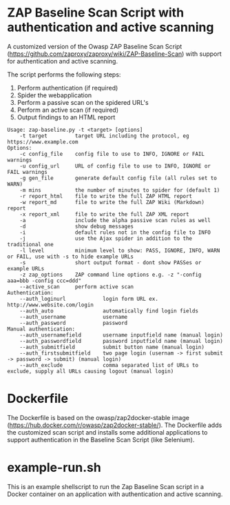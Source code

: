 # ZAP Baseline Scan Script with authentication and active scanning

A customized version of the Owasp ZAP Baseline Scan Script (https://github.com/zaproxy/zaproxy/wiki/ZAP-Baseline-Scan) with support for authentication and active scanning.

The script performs the following steps:

1. Perform authentication (if required)
2. Spider the webapplication
3. Perform a passive scan on the spidered URL's
4. Perform an active scan (if required)
5. Output findings to an HTML report

```
Usage: zap-baseline.py -t <target> [options]
    -t target         target URL including the protocol, eg https://www.example.com
Options:
    -c config_file    config file to use to INFO, IGNORE or FAIL warnings
    -u config_url     URL of config file to use to INFO, IGNORE or FAIL warnings
    -g gen_file       generate default config file (all rules set to WARN)
    -m mins           the number of minutes to spider for (default 1)
    -r report_html    file to write the full ZAP HTML report
    -w report_md      file to write the full ZAP Wiki (Markdown) report
    -x report_xml     file to write the full ZAP XML report
    -a                include the alpha passive scan rules as well
    -d                show debug messages
    -i                default rules not in the config file to INFO
    -j                use the Ajax spider in addition to the traditional one
    -l level          minimum level to show: PASS, IGNORE, INFO, WARN or FAIL, use with -s to hide example URLs
    -s                short output format - dont show PASSes or example URLs
    -z zap_options    ZAP command line options e.g. -z "-config aaa=bbb -config ccc=ddd"
    --active_scan     perform active scan
Authentication:
    --auth_loginurl            login form URL ex. http://www.website.com/login
    --auth_auto                automatically find login fields
    --auth_username            username
    --auth_password            password
Manual authentication:
    --auth_usernamefield       username inputfield name (manual login)
    --auth_passwordfield       password inputfield name (manual login)
    --auth_submitfield         submit button name (manual login)
    --auth_firstsubmitfield    two page login (usernam -> first submit -> password -> submit) (manual login)
    --auth_exclude             comma separated list of URLs to exclude, supply all URLs causing logout (manual login)
```

# Dockerfile

The Dockerfile is based on the owasp/zap2docker-stable image (https://hub.docker.com/r/owasp/zap2docker-stable/). The Dockerfile adds the customized scan script and installs some additional applications to support authentication in the Baseline Scan Script (like Selenium).

# example-run.sh

This is an example shellscript to run the Zap Baseline Scan script in a Docker container on an application with authentication and active scanning.
